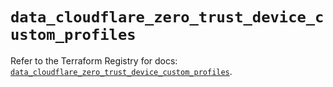 # `data_cloudflare_zero_trust_device_custom_profiles`

Refer to the Terraform Registry for docs: [`data_cloudflare_zero_trust_device_custom_profiles`](https://registry.terraform.io/providers/cloudflare/cloudflare/5.0.0/docs/data-sources/zero_trust_device_custom_profiles).
